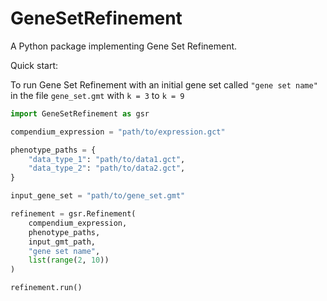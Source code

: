 # GeneSetRefinement
A Python package implementing Gene Set Refinement. 

Quick start:

To run Gene Set Refinement with an initial gene set called `"gene set name"` in
the file `gene_set.gmt` with `k = 3` to `k = 9`

```python
import GeneSetRefinement as gsr

compendium_expression = "path/to/expression.gct"

phenotype_paths = {
	"data_type_1": "path/to/data1.gct",
	"data_type_2": "path/to/data2.gct",
}

input_gene_set = "path/to/gene_set.gmt"

refinement = gsr.Refinement(
	compendium_expression,
	phenotype_paths,
	input_gmt_path,
	"gene set name",
	list(range(2, 10))
)

refinement.run()
```
